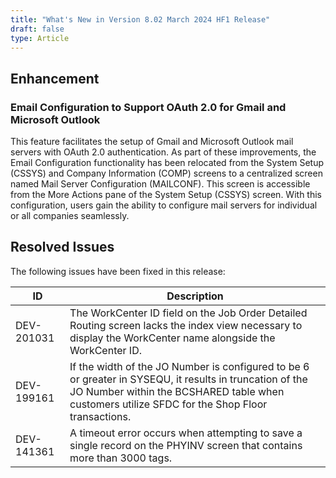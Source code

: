 ```yaml
---
title: "What's New in Version 8.02 March 2024 HF1 Release"
draft: false
type: Article
---
```


## Enhancement

### Email Configuration to Support OAuth 2.0 for Gmail and Microsoft Outlook

This feature facilitates the setup of Gmail and Microsoft Outlook mail servers with OAuth 2.0 authentication. As part of these improvements, the Email Configuration functionality has been relocated from the System Setup (CSSYS) and Company Information (COMP) screens to a centralized screen named Mail Server Configuration (MAILCONF). This screen is accessible from the More Actions pane of the System Setup (CSSYS) screen. With this configuration, users gain the ability to configure mail servers for individual or all companies seamlessly.

## Resolved Issues

The following issues have been fixed in this release:

| ID         | Description                                                                                                                                                                                                |
|------------|------------------------------------------------------------------------------------------------------------------------------------------------------------------------------------------------------------|
| DEV-201031 | The WorkCenter ID field on the Job Order Detailed Routing screen lacks the index view necessary to display the WorkCenter name alongside the WorkCenter ID.                                                |
| DEV-199161 | If the width of the JO Number is configured to be 6 or greater in SYSEQU, it results in truncation of the JO Number within the BCSHARED table when customers utilize SFDC for the Shop Floor transactions. |
| DEV-141361 | A timeout error occurs when attempting to save a single record on the PHYINV screen that contains more than 3000 tags.                                                                                     |